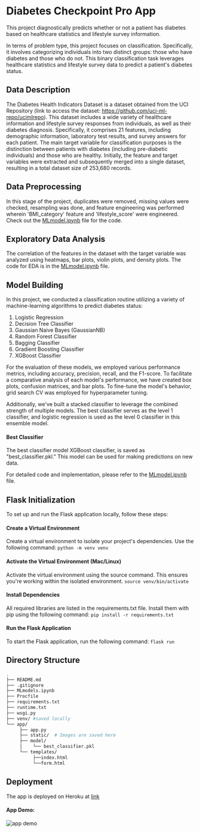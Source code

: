 # Diabetes Checkpoint Pro App
This project diagnostically predicts whether or not a patient has diabetes based on healthcare statistics and lifestyle survey information.

In terms of problem type, this project focuses on classification. Specifically, it involves categorizing individuals into two distinct groups: those who have diabetes and those who do not. This binary classification task leverages healthcare statistics and lifestyle survey data to predict a patient's diabetes status.

## Data Description
The Diabetes Health Indicators Dataset is a dataset obtained from the UCI Repository (link to access the dataset: https://github.com/uci-ml-repo/ucimlrepo). This dataset includes a wide variety of healthcare information and lifestyle survey responses from individuals, as well as their diabetes diagnosis. Specifically, it comprises 21 features, including demographic information, laboratory test results, and survey answers for each patient. The main target variable for classification purposes is the distinction between patients with diabetes (including pre-diabetic individuals) and those who are healthy. Initially, the feature and target variables were extracted and subsequently merged into a single dataset, resulting in a total dataset size of 253,680 records.

## Data Preprocessing

In this stage of the project, duplicates were removed, missing values were checked, resampling was done, and feature engineering was performed wherein 'BMI_category' feature and 'lifestyle_score' were engineered. Check out the [MLmodel.ipynb](MLmodel.ipynb) file for the code.

## Exploratory Data Analysis 

The correlation of the features in the dataset with the target variable was analyzed using heatmaps, bar plots, violin plots, and density plots. The code for EDA is in the [MLmodel.ipynb](MLmodel.ipynb) file.

## Model Building

In this project, we conducted a classification routine utilizing a variety of machine-learning algorithms to predict diabetes status:

1. Logistic Regression
2. Decision Tree Classifier
3. Gaussian Naive Bayes (GaussianNB)
4. Random Forest Classifier
5. Bagging Classifier
6. Gradient Boosting Classifier
7. XGBoost Classifier

For the evaluation of these models, we employed various performance metrics, including accuracy, precision, recall, and the F1-score. To facilitate a comparative analysis of each model's performance, we have created box plots, confusion matrices, and bar plots. To fine-tune the model's behavior, grid search CV was employed for hyperparameter tuning.

Additionally, we've built a stacked classifier to leverage the combined strength of multiple models. The best classifier serves as the level 1 classifier, and logistic regression is used as the level 0 classifier in this ensemble model.

#### Best Classifier

The best classifier model XGBoost classifier, is saved as "best_classifier.pkl." This model can be used for making predictions on new data.

For detailed code and implementation, please refer to the [MLmodel.ipynb](MLmodel.ipynb) file.

## Flask Initialization

To set up and run the Flask application locally, follow these steps:

#### Create a Virtual Environment

Create a virtual environment to isolate your project's dependencies. Use the following command:
`python -m venv venv`

#### Activate the Virtual Environment (Mac/Linux)

Activate the virtual environment using the source command. This ensures you're working within the isolated environment.
`source venv/bin/activate`

#### Install Dependencies

All required libraries are listed in the requirements.txt file. Install them with pip using the following command:
`pip install -r requirements.txt`

#### Run the Flask Application

To start the Flask application, run the following command:
`flask run`

## Directory Structure

```bash
.
├── README.md
├── .gitignore
├── MLmodels.ipynb
├── Procfile
├── requirements.txt
├── runtime.txt
├── wsgi.py
├── venv/ #saved locally
└── app/
     ├── app.py
     ├── static/  # Images are saved here
     ├── model/ 
     │    └── best_classifier.pkl
     └── templates/
          ├──index.html
          └──form.html
```

## Deployment

The app is deployed on Heroku at [link](https://diabetesprediction-bb75d93351b1.herokuapp.com/)

#### App Demo:
![app demo](appdemo.gif)





